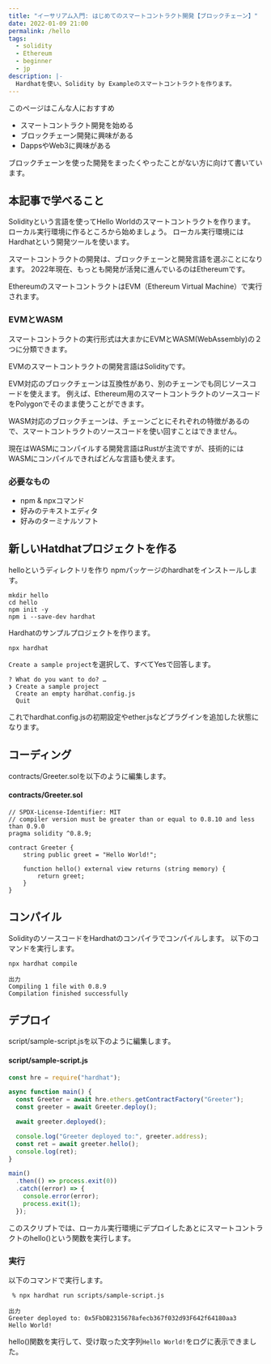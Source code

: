```yaml
---
title: "イーサリアム入門: はじめてのスマートコントラクト開発【ブロックチェーン】"
date: 2022-01-09 21:00
permalink: /hello
tags:
  - solidity
  - Ethereum
  - beginner
  - jp
description: |-
  Hardhatを使い、Solidity by Exampleのスマートコントラクトを作ります。
---
```


このページはこんな人におすすめ

* スマートコントラクト開発を始める
* ブロックチェーン開発に興味がある
* DappsやWeb3に興味がある

ブロックチェーンを使った開発をまったくやったことがない方に向けて書いています。

## 本記事で学べること
Solidityという言語を使ってHello Worldのスマートコントラクトを作ります。
ローカル実行環境に作るところから始めましょう。
ローカル実行環境にはHardhatという開発ツールを使います。

スマートコントラクトの開発は、ブロックチェーンと開発言語を選ぶことになります。
2022年現在、もっとも開発が活発に進んでいるのはEthereumです。

EthereumのスマートコントラクトはEVM（Ethereum Virtual Machine）で実行されます。

### EVMとWASM
スマートコントラクトの実行形式は大まかにEVMとWASM(WebAssembly)の２つに分類できます。

EVMのスマートコントラクトの開発言語はSolidityです。

EVM対応のブロックチェーンは互換性があり、別のチェーンでも同じソースコードを使えます。
例えば、Ethereum用のスマートコントラクトのソースコードをPolygonでそのまま使うことができます。

WASM対応のブロックチェーンは、チェーンごとにそれぞれの特徴があるので、スマートコントラクトのソースコードを使い回すことはできません。

現在はWASMにコンパイルする開発言語はRustが主流ですが、技術的にはWASMにコンパイルできればどんな言語も使えます。

### 必要なもの

* npm & npxコマンド
* 好みのテキストエディタ
* 好みのターミナルソフト

## 新しいHatdhatプロジェクトを作る
helloというディレクトリを作り
npmパッケージのhardhatをインストールします。
```
mkdir hello
cd hello
npm init -y
npm i --save-dev hardhat
```

Hardhatのサンプルプロジェクトを作ります。
```
npx hardhat
```
`Create a sample project`を選択して、すべてYesで回答します。
```
? What do you want to do? …
❯ Create a sample project
  Create an empty hardhat.config.js
  Quit
```

これでhardhat.config.jsの初期設定やether.jsなどプラグインを追加した状態になります。

## コーディング
contracts/Greeter.solを以下のように編集します。

#### contracts/Greeter.sol
```solidity
// SPDX-License-Identifier: MIT
// compiler version must be greater than or equal to 0.8.10 and less than 0.9.0
pragma solidity ^0.8.9;

contract Greeter {
    string public greet = "Hello World!";

    function hello() external view returns (string memory) {
        return greet;
    }
}
```

## コンパイル
SolidityのソースコードをHardhatのコンパイラでコンパイルします。
以下のコマンドを実行します。
```
npx hardhat compile
```
```
出力
Compiling 1 file with 0.8.9
Compilation finished successfully
```

## デプロイ
script/sample-script.jsを以下のように編集します。

#### script/sample-script.js
```js
const hre = require("hardhat");

async function main() {
  const Greeter = await hre.ethers.getContractFactory("Greeter");
  const greeter = await Greeter.deploy();

  await greeter.deployed();

  console.log("Greeter deployed to:", greeter.address);
  const ret = await greeter.hello();
  console.log(ret);
}

main()
  .then(() => process.exit(0))
  .catch((error) => {
    console.error(error);
    process.exit(1);
  });
```
このスクリプトでは、ローカル実行環境にデプロイしたあとにスマートコントラクトのhello()という関数を実行します。

### 実行
以下のコマンドで実行します。
```
 % npx hardhat run scripts/sample-script.js
```

```
出力
Greeter deployed to: 0x5FbDB2315678afecb367f032d93F642f64180aa3
Hello World!
```

hello()関数を実行して、受け取った文字列`Hello World!`をログに表示できました。

